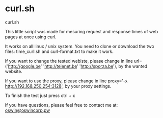 # curl.sh
curl.sh

This little script was made for mesuring request and response times of web pages at once using curl. 

It works on all linux / unix system. 
You need to clone or download the two files: time_curl.sh and curl-format.txt to make it work. 

If you want to change the tested webiste, please change in line url=('http://google.be' 'http://telenet.be' 'http://sporza.be'), by the wanted website. 

If you want to use the proxy, please change in line proxy='-x http://192.168.250.254:3128', by your proxy settings. 

To finish the test just press ctrl + c

If you have questions, please feel free to contact me at: oswin@oswincorp.pw
